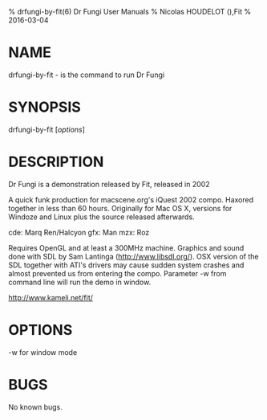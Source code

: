 % drfungi-by-fit(6) Dr Fungi User Manuals
% Nicolas HOUDELOT (),Fit
% 2016-03-04

# NAME
drfungi-by-fit - is the command to run Dr Fungi 

# SYNOPSIS
drfungi-by-fit [*options*]

# DESCRIPTION
Dr Fungi  is a demonstration released by Fit, released in 2002

A quick funk production for macscene.org's iQuest 2002 compo. Haxored 
together in less than 60 hours. Originally for Mac OS X, versions for 
Windoze and Linux plus the source released afterwards.

cde:	Marq
	Ren/Halcyon
gfx:	Man
mzx:	Roz

Requires OpenGL and at least a 300MHz machine. Graphics and sound done
with SDL by Sam Lantinga (http://www.libsdl.org/). OSX version of the SDL
together with ATI's drivers may cause sudden system crashes and almost 
prevented us from entering the compo. Parameter -w from command line will 
run the demo in window.

http://www.kameli.net/fit/

# OPTIONS
-w for window mode


# BUGS
No known bugs.
